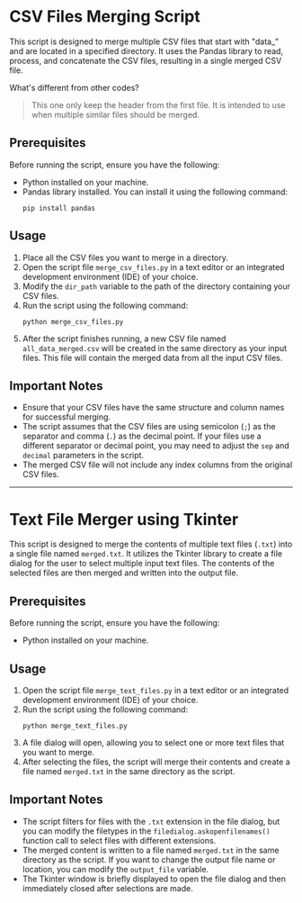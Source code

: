 
# CSV Files Merging Script

This script is designed to merge multiple CSV files that start with "data_" and are located in a specified directory. It uses the Pandas library to read, process, and concatenate the CSV files, resulting in a single merged CSV file.

What's different from other codes?
> This one only keep the header from the first file. It is intended to use when multiple similar files should be merged.

## Prerequisites

Before running the script, ensure you have the following:

- Python installed on your machine.
- Pandas library installed. You can install it using the following command:
  ```
  pip install pandas
  ```

## Usage

1. Place all the CSV files you want to merge in a directory.
2. Open the script file `merge_csv_files.py` in a text editor or an integrated development environment (IDE) of your choice.
3. Modify the `dir_path` variable to the path of the directory containing your CSV files.
4. Run the script using the following command:
   ```
   python merge_csv_files.py
   ```
5. After the script finishes running, a new CSV file named `all_data_merged.csv` will be created in the same directory as your input files. This file will contain the merged data from all the input CSV files.

## Important Notes

- Ensure that your CSV files have the same structure and column names for successful merging.
- The script assumes that the CSV files are using semicolon (`;`) as the separator and comma (`.`) as the decimal point. If your files use a different separator or decimal point, you may need to adjust the `sep` and `decimal` parameters in the script.
- The merged CSV file will not include any index columns from the original CSV files.

_________________



# Text File Merger using Tkinter

This script is designed to merge the contents of multiple text files (`.txt`) into a single file named `merged.txt`. It utilizes the Tkinter library to create a file dialog for the user to select multiple input text files. The contents of the selected files are then merged and written into the output file.

## Prerequisites

Before running the script, ensure you have the following:

- Python installed on your machine.

## Usage

1. Open the script file `merge_text_files.py` in a text editor or an integrated development environment (IDE) of your choice.
2. Run the script using the following command:
   ```
   python merge_text_files.py
   ```
3. A file dialog will open, allowing you to select one or more text files that you want to merge.
4. After selecting the files, the script will merge their contents and create a file named `merged.txt` in the same directory as the script.

## Important Notes

- The script filters for files with the `.txt` extension in the file dialog, but you can modify the filetypes in the `filedialog.askopenfilenames()` function call to select files with different extensions.
- The merged content is written to a file named `merged.txt` in the same directory as the script. If you want to change the output file name or location, you can modify the `output_file` variable.
- The Tkinter window is briefly displayed to open the file dialog and then immediately closed after selections are made.
